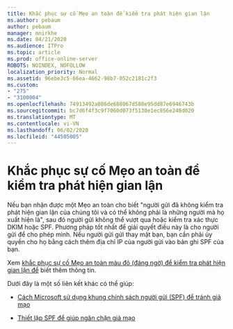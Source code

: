 ```yaml
---
title: Khắc phục sự cố Mẹo an toàn để kiểm tra phát hiện gian lận
ms.author: pebaum
author: pebaum
manager: mnirkhe
ms.date: 04/21/2020
ms.audience: ITPro
ms.topic: article
ms.prod: office-online-server
ROBOTS: NOINDEX, NOFOLLOW
localization_priority: Normal
ms.assetid: 96ebe3c5-66ea-4662-98b7-052c2181c2f3
ms.custom:
- "275"
- "3100004"
ms.openlocfilehash: 74913492a086de688067d588e95dd87e6946743b
ms.sourcegitcommit: bc7d6f4f3c9f7060d073f5130e1ec856e248d020
ms.translationtype: MT
ms.contentlocale: vi-VN
ms.lasthandoff: 06/02/2020
ms.locfileid: "44505005"
---
```

# <a name="troubleshooting-the-safety-tip-for-fraud-detection-checks"></a>Khắc phục sự cố Mẹo an toàn để kiểm tra phát hiện gian lận

Nếu bạn nhận được một Mẹo an toàn cho biết "người gửi đã không kiểm tra phát hiện gian lận của chúng tôi và có thể không phải là những người mà họ xuất hiện là", sau đó người gửi không thể vượt qua hoặc kiểm tra xác thực DKIM hoặc SPF. Phương pháp tốt nhất để giải quyết điều này là cho người gửi để cho phép mình. Nếu người gửi gửi thay mặt bạn, bạn cần phải ủy quyền cho họ bằng cách thêm địa chỉ IP của người gửi vào bản ghi SPF của bạn.
  
Xem [khắc phục sự cố Mẹo an toàn màu đỏ (đáng ngờ) để kiểm tra phát hiện gian lận để](https://blogs.msdn.microsoft.com/tzink/2016/11/02/troubleshooting-the-red-suspicious-safety-tip-for-fraud-detection-checks/) biết thêm thông tin.
  
Dưới đây là một số liên kết khác có thể giúp:
  
- [Cách Microsoft sử dụng khung chính sách người gửi (SPF) để tránh giả mạo](https://docs.microsoft.com/microsoft-365/security/office-365-security/how-office-365-uses-spf-to-prevent-spoofing)

- [Thiết lập SPF để giúp ngăn chặn giả mạo](https://docs.microsoft.com/microsoft-365/security/office-365-security/set-up-spf-in-office-365-to-help-prevent-spoofing)
